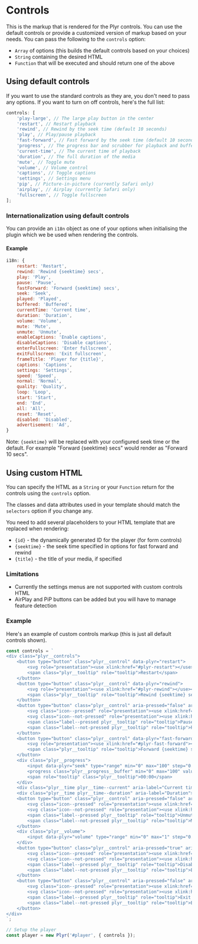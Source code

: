 # Controls

This is the markup that is rendered for the Plyr controls. You can use the default controls or provide a customized version of markup based on your needs. You can pass the following to the `controls` option:

*   `Array` of options (this builds the default controls based on your choices)
*   `String` containing the desired HTML
*   `Function` that will be executed and should return one of the above

## Using default controls

If you want to use the standard controls as they are, you don't need to pass any options. If you want to turn on off controls, here's the full list:

```javascript
controls: [
    'play-large', // The large play button in the center
    'restart', // Restart playback
    'rewind', // Rewind by the seek time (default 10 seconds)
    'play', // Play/pause playback
    'fast-forward', // Fast forward by the seek time (default 10 seconds)
    'progress', // The progress bar and scrubber for playback and buffering
    'current-time', // The current time of playback
    'duration', // The full duration of the media
    'mute', // Toggle mute
    'volume', // Volume control
    'captions', // Toggle captions
    'settings', // Settings menu
    'pip', // Picture-in-picture (currently Safari only)
    'airplay', // Airplay (currently Safari only)
    'fullscreen', // Toggle fullscreen
];
```

### Internationalization using default controls

You can provide an `i18n` object as one of your options when initialising the plugin which we be used when rendering the controls.

#### Example

```javascript
i18n: {
    restart: 'Restart',
    rewind: 'Rewind {seektime} secs',
    play: 'Play',
    pause: 'Pause',
    fastForward: 'Forward {seektime} secs',
    seek: 'Seek',
    played: 'Played',
    buffered: 'Buffered',
    currentTime: 'Current time',
    duration: 'Duration',
    volume: 'Volume',
    mute: 'Mute',
    unmute: 'Unmute',
    enableCaptions: 'Enable captions',
    disableCaptions: 'Disable captions',
    enterFullscreen: 'Enter fullscreen',
    exitFullscreen: 'Exit fullscreen',
    frameTitle: 'Player for {title}',
    captions: 'Captions',
    settings: 'Settings',
    speed: 'Speed',
    normal: 'Normal',
    quality: 'Quality',
    loop: 'Loop',
    start: 'Start',
    end: 'End',
    all: 'All',
    reset: 'Reset',
    disabled: 'Disabled',
    advertisement: 'Ad',
}
```

Note: `{seektime}` will be replaced with your configured seek time or the default. For example "Forward {seektime} secs" would render as "Forward 10 secs".

## Using custom HTML

You can specify the HTML as a `String` or your `Function` return for the controls using the `controls` option.

The classes and data attributes used in your template should match the `selectors` option if you change any.

You need to add several placeholders to your HTML template that are replaced when rendering:

*   `{id}` - the dynamically generated ID for the player (for form controls)
*   `{seektime}` - the seek time specified in options for fast forward and rewind
*   `{title}` - the title of your media, if specified

### Limitations

*   Currently the settings menus are not supported with custom controls HTML
*   AirPlay and PiP buttons can be added but you will have to manage feature detection

### Example

Here's an example of custom controls markup (this is just all default controls shown).

```javascript
const controls = `
<div class="plyr__controls">
    <button type="button" class="plyr__control" data-plyr="restart">
        <svg role="presentation"><use xlink:href="#plyr-restart"></use></svg>
        <span class="plyr__tooltip" role="tooltip">Restart</span>
    </button>
    <button type="button" class="plyr__control" data-plyr="rewind">
        <svg role="presentation"><use xlink:href="#plyr-rewind"></use></svg>
        <span class="plyr__tooltip" role="tooltip">Rewind {seektime} secs</span>
    </button>
    <button type="button" class="plyr__control" aria-pressed="false" aria-label="Play, {title}" data-plyr="play">
        <svg class="icon--pressed" role="presentation"><use xlink:href="#plyr-pause"></use></svg>
        <svg class="icon--not-pressed" role="presentation"><use xlink:href="#plyr-play"></use></svg>
        <span class="label--pressed plyr__tooltip" role="tooltip">Pause</span>
        <span class="label--not-pressed plyr__tooltip" role="tooltip">Play</span>
    </button>
    <button type="button" class="plyr__control" data-plyr="fast-forward">
        <svg role="presentation"><use xlink:href="#plyr-fast-forward"></use></svg>
        <span class="plyr__tooltip" role="tooltip">Forward {seektime} secs</span>
    </button>
    <div class="plyr__progress">
        <input data-plyr="seek" type="range" min="0" max="100" step="0.01" value="0" aria-label="Seek">
        <progress class="plyr__progress__buffer" min="0" max="100" value="0">% buffered</progress>
        <span role="tooltip" class="plyr__tooltip">00:00</span>
    </div>
    <div class="plyr__time plyr__time--current" aria-label="Current time">00:00</div>
    <div class="plyr__time plyr__time--duration" aria-label="Duration">00:00</div>
    <button type="button" class="plyr__control" aria-pressed="false" aria-label="Mute" data-plyr="mute">
        <svg class="icon--pressed" role="presentation"><use xlink:href="#plyr-muted"></use></svg>
        <svg class="icon--not-pressed" role="presentation"><use xlink:href="#plyr-volume"></use></svg>
        <span class="label--pressed plyr__tooltip" role="tooltip">Unmute</span>
        <span class="label--not-pressed plyr__tooltip" role="tooltip">Mute</span>
    </button>
    <div class="plyr__volume">
        <input data-plyr="volume" type="range" min="0" max="1" step="0.05" value="1" autocomplete="off" aria-label="Volume">
    </div>
    <button type="button" class="plyr__control" aria-pressed="true" aria-label="Enable captions" data-plyr="captions">
        <svg class="icon--pressed" role="presentation"><use xlink:href="#plyr-captions-on"></use></svg>
        <svg class="icon--not-pressed" role="presentation"><use xlink:href="#plyr-captions-off"></use></svg>
        <span class="label--pressed plyr__tooltip" role="tooltip">Disable captions</span>
        <span class="label--not-pressed plyr__tooltip" role="tooltip">Enable captions</span>
    </button>
    <button type="button" class="plyr__control" aria-pressed="false" aria-label="Enter fullscreen" data-plyr="fullscreen">
        <svg class="icon--pressed" role="presentation"><use xlink:href="#plyr-exit-fullscreen"></use></svg>
        <svg class="icon--not-pressed" role="presentation"><use xlink:href="#plyr-enter-fullscreen"></use></svg>
        <span class="label--pressed plyr__tooltip" role="tooltip">Exit fullscreen</span>
        <span class="label--not-pressed plyr__tooltip" role="tooltip">Enter fullscreen</span>
    </button>
</div>
`;

// Setup the player
const player = new Plyr('#player', { controls });
```
